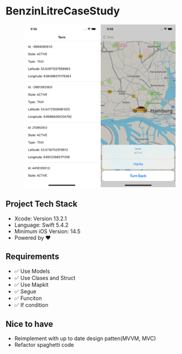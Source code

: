 # BenzinLitreCaseStudy
<p align="center">

</p>

<p align="center">
<img src="/listView.png"  width="200"/>
<img src="/mapView.png" width="200"/>
</p>


## Project Tech Stack
* Xcode: Version 13.2.1
* Language: Swift 5.4.2
* Minimum iOS Version: 14.5
* Powered by ❤️

## Requirements
- ✅ Use Models
- ✅ Use Clases and Struct 
- ✅ Use Mapkit 
- ✅ Segue
- ✅ Funciton
- ✅ If condition

## Nice to have
- Reimplement with up to date design patten(MVVM, MVC)
- Refactor spaghetti code 
